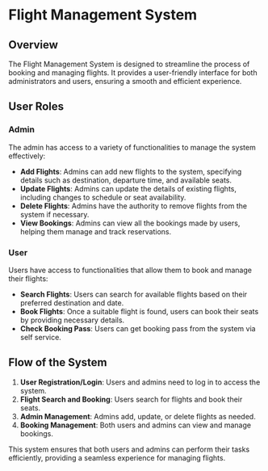 # Flight Management System

## Overview

The Flight Management System is designed to streamline the process of booking and managing flights. It provides a user-friendly interface for both administrators and users, ensuring a smooth and efficient experience.

## User Roles

### Admin
The admin has access to a variety of functionalities to manage the system effectively:
- **Add Flights**: Admins can add new flights to the system, specifying details such as destination, departure time, and available seats.
- **Update Flights**: Admins can update the details of existing flights, including changes to schedule or seat availability.
- **Delete Flights**: Admins have the authority to remove flights from the system if necessary.
- **View Bookings**: Admins can view all the bookings made by users, helping them manage and track reservations.

### User
Users have access to functionalities that allow them to book and manage their flights:
- **Search Flights**: Users can search for available flights based on their preferred destination and date.
- **Book Flights**: Once a suitable flight is found, users can book their seats by providing necessary details.
- **Check Booking Pass**: Users can get booking pass from the system via self service.

## Flow of the System

1. **User Registration/Login**: Users and admins need to log in to access the system.
2. **Flight Search and Booking**: Users search for flights and book their seats.
3. **Admin Management**: Admins add, update, or delete flights as needed.
4. **Booking Management**: Both users and admins can view and manage bookings.

This system ensures that both users and admins can perform their tasks efficiently, providing a seamless experience for managing flights.

